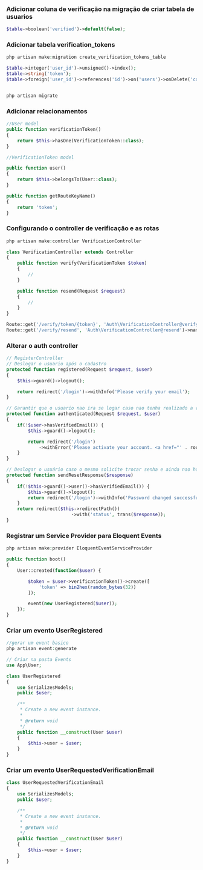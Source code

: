 ### Adicionar coluna de verificação na migração de criar tabela de usuarios

```php
$table->boolean('verified')->default(false);
```

### Adicionar tabela verification_tokens

```php
php artisan make:migration create_verification_tokens_table

$table->integer('user_id')->unsigned()->index();
$table->string('token');
$table->foreign('user_id')->references('id')->on('users')->onDelete('cascade');


php artisan migrate
```

### Adicionar relacionamentos

```php
//User model
public function verificationToken()
{
    return $this->hasOne(VerificationToken::class);
}
```

```php
//VerificationToken model

public function user()
{
	return $this->belongsTo(User::class);
}

public function getRouteKeyName()
{
	return 'token';
}
```

### Configurando o controller de verificação e as rotas

```php
php artisan make:controller VerificationController

class VerificationController extends Controller
{
    public function verify(VerificationToken $token)
    {
    	//
    }

    public function resend(Request $request)
    {
    	//
    }
}
```

```php
Route::get('/verify/token/{token}', 'Auth\VerificationController@verify')->name('auth.verify'); 
Route::get('/verify/resend', 'Auth\VerificationController@resend')->name('auth.verify.resend');
```

### Alterar o auth controller

```php
// RegisterController
// Deslogar o usuario após o cadastro
protected function registered(Request $request, $user)
{
    $this->guard()->logout();

    return redirect('/login')->withInfo('Please verify your email');
}
```

```php
// Garantir que o usuario nao ira se logar caso nao tenha realizado a verificação de login
protected function authenticated(Request $request, $user)
{
    if(!$user->hasVerifiedEmail()) {
        $this->guard()->logout();

        return redirect('/login')
            ->withError('Please activate your account. <a href="' . route('auth.verify.resend') . '?email=' . $user->email .'">Resend?</a>');
    }
}
```

```php
// Deslogar o usuário caso o mesmo solicite trocar senha e ainda nao houver verificado o email
protected function sendResetResponse($response)
{
    if(!$this->guard()->user()->hasVerifiedEmail()) {
        $this->guard()->logout();
        return redirect('/login')->withInfo('Password changed successfully. Please verify your email');
    }
    return redirect($this->redirectPath())
                        ->with('status', trans($response));
}
```

### Registrar um Service Provider para Eloquent Events

```php
php artisan make:provider EloquentEventServiceProvider
```

```php
public function boot()
{
    User::created(function($user) {

        $token = $user->verificationToken()->create([
            'token' => bin2hex(random_bytes(32))
        ]);

        event(new UserRegistered($user));
    });
}
```

### Criar um evento UserRegistered

```php
//gerar um event basico
php artisan event:generate
```

```php
// Criar na pasta Events
use App\User;

class UserRegistered
{
    use SerializesModels;
    public $user;

    /**
     * Create a new event instance.
     *
     * @return void
     */
    public function __construct(User $user)
    {
        $this->user = $user;
    }
}
```

### Criar um evento UserRequestedVerificationEmail

```php
class UserRequestedVerificationEmail
{
    use SerializesModels;
    public $user;

    /**
     * Create a new event instance.
     *
     * @return void
     */
    public function __construct(User $user)
    {
        $this->user = $user;
    }
}
```

